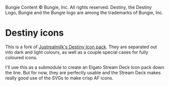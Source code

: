 Bungie Content © Bungie, Inc. All rights reserved. Destiny, the Destiny Logo,
Bungie and the Bungie logo are among the trademarks of Bungie, Inc.

# Destiny icons

This is a fork of [Justrealmilk's Destiny Icon pack](https://github.com/justrealmilk/destiny-icons).
They are separated out into dark and light colours, as well as a couple special cases for fully coloured icons.

I'll use this as a submodule to create an Elgato Stream Deck Icon pack down the line.
But for now, they are perfectly usable and the Stream Deck makes really good use of the SVGs to make crisp AF icons.
